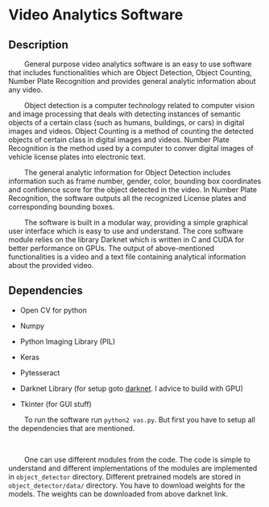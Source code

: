 # Video Analytics Software



## Description

        General purpose video analytics software is an easy to use software that includes functionalities which are Object Detection, Object Counting, Number Plate Recognition and provides general analytic information about any video.
    

        Object detection is a computer technology related to computer vision and image processing that deals with detecting instances of semantic objects of a certain class (such as humans, buildings, or cars) in digital images and videos. Object Counting is a method of counting the detected objects of certain class in digital images and videos. Number Plate Recognition is the method used by a computer to conver digital images of vehicle license plates into electronic text.
    

        The general analytic information for Object Detection includes information such as frame number, gender, color, bounding box coordinates and confidence score for the object detected in the video. In Number Plate Recognition, the software outputs all the recognized License plates and corresponding bounding boxes.


        The software is built in a modular way, providing a simple graphical user interface which is easy to use and understand. The core software module relies on the library Darknet which is written in C and CUDA for better performance on GPUs. The output of above-mentioned functionalities is a video and a text file containing analytical information about the provided video.



## Dependencies

* Open CV for python

* Numpy

* Python Imaging Library (PIL)

* Keras

* Pytesseract

* Darknet Library (for setup goto [darknet](https://pjreddie.com/darknet/). I advice to build with GPU)

* Tkinter (for GUI stuff)



        To run the software run `python2 vas.py`. But first you have to setup all the dependencies that are mentioned. 

        

        One can use different modules from the code. The code is simple to understand and different implementations of the modules are implemented in `object_detector` directory. Different pretrained models are stored in `object_detector/data/` directory. You have to download weights for the models. The weights can be downloaded from above darknet link.


